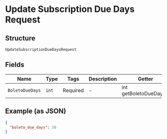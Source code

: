 
# Update Subscription Due Days Request

## Structure

`UpdateSubscriptionDueDaysRequest`

## Fields

| Name | Type | Tags | Description | Getter | Setter |
|  --- | --- | --- | --- | --- | --- |
| `BoletoDueDays` | `int` | Required | - | int getBoletoDueDays() | setBoletoDueDays(int boletoDueDays) |

## Example (as JSON)

```json
{
  "boleto_due_days": 56
}
```

